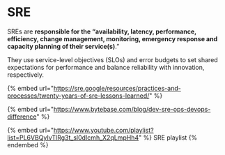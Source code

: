 # SRE

SREs are **responsible for the “availability, latency, performance, efficiency, change management, monitoring, emergency response and capacity planning of their service(s)**.”&#x20;

They use service-level objectives (SLOs) and error budgets to set shared expectations for performance and balance reliability with innovation, respectively.

{% embed url="https://sre.google/resources/practices-and-processes/twenty-years-of-sre-lessons-learned/" %}

{% embed url="https://www.bytebase.com/blog/dev-sre-ops-devops-difference" %}



{% embed url="https://www.youtube.com/playlist?list=PL6VBQyIvTlRg3t_sl0dIcmh_X2qLmpHh4" %}
SRE playlist
{% endembed %}

